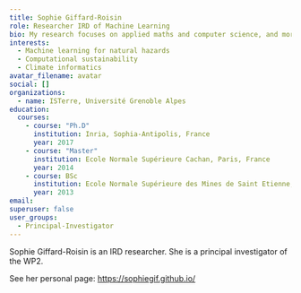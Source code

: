 ```yaml
---
title: Sophie Giffard-Roisin
role: Researcher IRD of Machine Learning
bio: My research focuses on applied maths and computer science, and more particularly machine learning techniques for natural hazards, computational sustainability and climate informatics.
interests:
  - Machine learning for natural hazards
  - Computational sustainability
  - Climate informatics
avatar_filename: avatar
social: []
organizations:
  - name: ISTerre, Université Grenoble Alpes
education:
  courses:
    - course: "Ph.D"
      institution: Inria, Sophia-Antipolis, France
      year: 2017
    - course: "Master"
      institution: Ecole Normale Supérieure Cachan, Paris, France
      year: 2014
    - course: BSc
      institution: Ecole Normale Supérieure des Mines de Saint Etienne, France
      year: 2013
email:
superuser: false
user_groups:
  - Principal-Investigator
---
```

Sophie Giffard-Roisin is an IRD researcher. She is a principal investigator of the WP2.

See her personal page: https://sophiegif.github.io/
